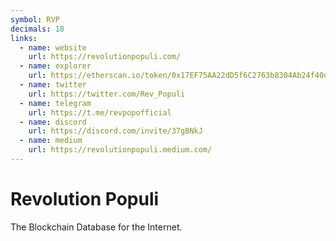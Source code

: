 ```yaml
---
symbol: RVP
decimals: 18
links:
  - name: website
    url: https://revolutionpopuli.com/
  - name: explorer
    url: https://etherscan.io/token/0x17EF75AA22dD5f6C2763b8304Ab24f40eE54D48a
  - name: twitter
    url: https://twitter.com/Rev_Populi
  - name: telegram
    url: https://t.me/revpopofficial
  - name: discord
    url: https://discord.com/invite/37gBNkJ
  - name: medium
    url: https://revolutionpopuli.medium.com/
---
```


# Revolution Populi

The Blockchain Database for the Internet.
